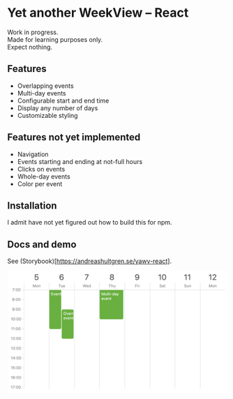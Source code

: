 # Yet another WeekView – React

Work in progress.  
Made for learning purposes only.  
Expect nothing.

## Features

- Overlapping events
- Multi-day events
- Configurable start and end time
- Display any number of days
- Customizable styling

## Features not yet implemented

- Navigation
- Events starting and ending at not-full hours
- Clicks on events
- Whole-day events
- Color per event

## Installation

I admit have not yet figured out how to build this for npm.

## Docs and demo

See (Storybook)[https://andreashultgren.se/yawv-react].

![WeekView Screeenshot](./screenshot.png?raw=true)
